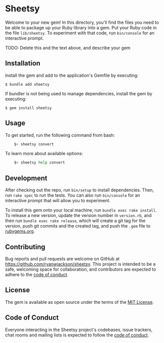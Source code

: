 # Sheetsy

Welcome to your new gem! In this directory, you'll find the files you need to be able to package up your Ruby library into a gem. Put your Ruby code in the file `lib/sheetsy`. To experiment with that code, run `bin/console` for an interactive prompt.

TODO: Delete this and the text above, and describe your gem

## Installation

Install the gem and add to the application's Gemfile by executing:

    $ bundle add sheetsy

If bundler is not being used to manage dependencies, install the gem by executing:

    $ gem install sheetsy

## Usage

To get started, run the following command from bash:

```bash
    $> sheetsy convert
```

To learn more about available options:

```bash
    $> sheetsy help convert
```

## Development

After checking out the repo, run `bin/setup` to install dependencies. Then, run `rake spec` to run the tests. You can also run `bin/console` for an interactive prompt that will allow you to experiment.

To install this gem onto your local machine, run `bundle exec rake install`. To release a new version, update the version number in `version.rb`, and then run `bundle exec rake release`, which will create a git tag for the version, push git commits and the created tag, and push the `.gem` file to [rubygems.org](https://rubygems.org).

## Contributing

Bug reports and pull requests are welcome on GitHub at https://github.com/ryanwjackson/sheetsy. This project is intended to be a safe, welcoming space for collaboration, and contributors are expected to adhere to the [code of conduct](https://github.com/ryanwjackson/sheetsy/blob/main/CODE_OF_CONDUCT.md).

## License

The gem is available as open source under the terms of the [MIT License](https://opensource.org/licenses/MIT).

## Code of Conduct

Everyone interacting in the Sheetsy project's codebases, issue trackers, chat rooms and mailing lists is expected to follow the [code of conduct](https://github.com/ryanwjackson/sheetsy/blob/main/CODE_OF_CONDUCT.md).
